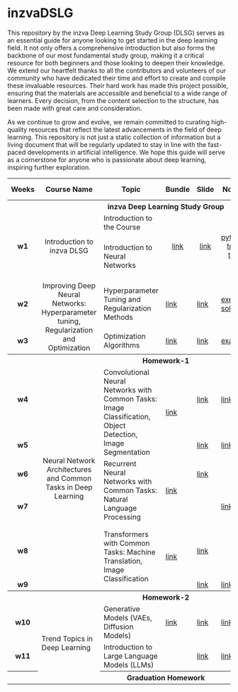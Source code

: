 # inzvaDSLG

This repository by the inzva Deep Learning Study Group (DLSG) serves as an essential guide for anyone looking to get started in the deep learning field. It not only offers a comprehensive introduction but also forms the backbone of our most fundamental study group, making it a critical resource for both beginners and those looking to deepen their knowledge. We extend our heartfelt thanks to all the contributors and volunteers of our community who have dedicated their time and effort to create and compile these invaluable resources. Their hard work has made this project possible, ensuring that the materials are accessible and beneficial to a wide range of learners. Every decision, from the content selection to the structure, has been made with great care and consideration.

As we continue to grow and evolve, we remain committed to curating high-quality resources that reflect the latest advancements in the field of deep learning. This repository is not just a static collection of information but a living document that will be regularly updated to stay in line with the fast-paced developments in artificial intelligence. We hope this guide will serve as a cornerstone for anyone who is passionate about deep learning, inspiring further exploration.

<table>
    <thead>
        <tr>
            <th>Weeks</th>
            <th>Course Name</th>
            <th>Topic</th>
            <th>Bundle</th>
            <th>Slide</th>
            <th>Notebooks</th>
            <th>Recommended Links</th>
        </tr>
    </thead>
    <tbody>
        <tr>
            <th colspan=7> inzva Deep Learning Study Group</th>
        </tr>
        <tr>
            <td style="text-align: center;"rowspan=2> <b>w1</b> </td>
            <td style="text-align: center;"rowspan=2>Introduction to inzva DLSG</td>
            <td>Introduction to the Course</td>
            <td style="text-align: center;"rowspan=2><a href="https://drive.google.com/file/d/1Ce9VyWxFiW0EBYicveAVOJp25jyPg_W8/view?usp=drive_link">link</a></td>
            <td style="text-align: center;"rowspan=2><a href="https://drive.google.com/file/d/1LhQq9k6Ik8AiE6foAO6r-SjvpFacDtIt/view?usp=sharing">link</a></td>
            <td style="text-align: center;"rowspan=2><a href="https://drive.google.com/file/d/1sGPepXg0tkQC1bi5IzWhwOyjjGr9MCfx/view?usp=sharing">pytorchintro</a> <a href="https://drive.google.com/file/d/1BbhAnr0pD3_h-NVcNf_mx5hi-69jdEtC/view?usp=sharing">train_fcn</a> <a href="https://drive.google.com/file/d/1gIRoHE5ZHqd0UElQYmHokbkJorKfF4UO/view?usp=sharing">test_fcn</a></td>
            <td> </td>
        </tr>
        <tr>
            <td>Introduction to Neural Networks</td>
			  <td>
            <a href="https://www.youtube.com/watch?v=aircAruvnKk&list=PLZHQObOWTQDNU6R1_67000Dx_ZCJB-3pi">[3b1b-1]</a> <br>
            <a href="https://www.youtube.com/watch?v=IHZwWFHWa-w&list=PLZHQObOWTQDNU6R1_67000Dx_ZCJB-3pi&index=2">[3b1b-2]</a>  <br>
            <a href="https://www.youtube.com/watch?v=Ilg3gGewQ5U&list=PLZHQObOWTQDNU6R1_67000Dx_ZCJB-3pi&index=3">[3b1b-3]</a>  <br>
            <a href="https://www.youtube.com/watch?v=tIeHLnjs5U8&list=PLZHQObOWTQDNU6R1_67000Dx_ZCJB-3pi&index=4">[3b1b-4]</a>  <br>
            <a href="https://gaoxiangluo.github.io/2020/09/27/Visual-and-Rigorous-Proof-of-Universal-Approximation-Theorem-UAT/">[UAT]</a> 
            </td>
        </tr>
        <tr>
            <td style="text-align: center;"> <b>w2</b> </td>
            <td style="text-align: center;"rowspan=2>Improving Deep Neural Networks:
 Hyperparameter tuning, Regularization and Optimization</td>
            <td>Hyperparameter Tuning and Regularization Methods</td>
            <td><a href="https://drive.google.com/file/d/1dtsZPtXomEv7qxDcMP2NBQrLGiV7JNLM/view?usp=sharing">link</a></td>
            <td><a href="https://drive.google.com/file/d/1jVCtRNULfGDzOqizoNMr9Pr-rjPQ3FVt/view?usp=sharing">link</a></td>
            <td><a href="https://drive.google.com/file/d/1jtKAdJtjT4bium2gISp5NiiXwtj1fzA4/view?usp=sharing">exercise</a> <a href="https://drive.google.com/file/d/1_wAY84_yrIyvlMDqhpm1xsYmuzmzj5rC/view?usp=sharing">soln</a> </td>
            <td><a href=""></a><a href=""></a></td>
        </tr>
        <tr>
            <td style="text-align: center;"> <b>w3</b> </td>
            <td>Optimization Algorithms</td>
            <td><a href="https://drive.google.com/file/d/1q9ub7NMhkxM8ugopzBLpAAesyb2uy3uI/view?usp=sharing">link</a></td>
            <td><a href="https://drive.google.com/file/d/1-wVi_odVzSnaWIUD4gLo7z5OzzAdK1gg/view?usp=sharing">link</a></td>
            <td><a href="https://drive.google.com/file/d/1cF-1bWmH7hfPxLWOSEzUx2I9jf6v__3C/view?usp=sharing">example</a></td>
            <td><a href="https://www.youtube.com/watch?v=NE88eqLngkg">[1]</a> <a href=""></a></td>
        </tr>
        <tr>
            <th colspan=7> Homework-1</th>
        </tr>
        <tr>
            <td style="text-align: center;"> <b>w4</b> </td>
            <td style="text-align: center;"rowspan=6>Neural Network Architectures and Common Tasks in Deep Learning</td>
            <td rowspan=2>Convolutional Neural Networks with Common Tasks: Image Classification, Object Detection, Image Segmentation</td>
            <td rowspan=2><a href="https://drive.google.com/file/d/15G76dE5UhGSYNAtZSQpbCcNtkeH0vPuZ/view?usp=sharing">link</a></td>
            <td><a href="https://drive.google.com/file/d/1pG3aLVz8t0VKjppymQ8iA6b-Qo3YsCUX/view?usp=sharing">link</a></td>
            <td><a href="https://drive.google.com/file/d/1dApDs65P0ORibXJtgsocG5VGZI9B2DP3/view?usp=sharing">link</a></td>
            <td><a href="https://www.youtube.com/watch?v=KuXjwB4LzSA&t=566s">[3b1b-5]</a> 
            <a href="https://www.youtube.com/watch?v=IaSGqQa5O-M">[3b1b-6]</a> 
            <a href="https://www.youtube.com/watch?v=pj9-rr1wDhM">[F]</a> 
            <a href="https://www.youtube.com/watch?v=jDe5BAsT2-Y">[4]</a></td>
        </tr>
        <tr>
            <td style="text-align: center;"> <b>w5</b> </td>
            <td><a href="https://github.com/denizberkin/study_group_week5/tree/final">link</a></td>
            <td><a href="https://github.com/denizberkin/study_group_week5/tree/final">link</a></td>
            <td><a href=""></a> <a href=""></a></td>
        </tr>
        <tr>
            <td style="text-align: center;"> <b>w6</b> </td>
            <td rowspan=2>Recurrent Neural Networks with Common Tasks: Natural Language Processing</td>
            <td rowspan=2 ><a href="https://drive.google.com/file/d/1Yckxlqqo1EF1PlyhwKuvHq4l9byg2etK/view?usp=sharing">link</a></td>
            <td><a href="https://drive.google.com/file/d/1AkDNkLoOWIgh0Qyoxmve1Qh4UjsBBWUd/view?usp=sharing">link</a></td>
            <td><a href=""></a></td>
            <td><a href=""></a> <a href=""></a></td>
        </tr>
        <tr>
            <td style="text-align: center;"> <b>w7</b> </td>
            <td><a href=""></a></td>
            <td><a href="https://drive.google.com/drive/folders/1fkLk5DUHXqgURQ-ekojGygr3gKrKCEkp?usp=sharing">link</a></td>
            <td><a href=""></a> <a href=""></a></td>
        </tr>
        <tr>
            <td style="text-align: center;"> <b>w8</b> </td>
            <td rowspan=2 >Transformers with Common Tasks: Machine Translation, Image Classification</td>
            <td rowspan=2 ><a href="https://drive.google.com/file/d/1bViI6MQ5wTijwaUp5N5Ahm0KrDjkcP8k/view?usp=sharing">link</a></td>
            <td><a href="https://drive.google.com/file/d/1ykSjVS7gkNO7qFbc-Mndhp-AovtLlYUf/view?usp=sharing">link</a></td>
            <td><a href=""></a></td>
            <td>
            <a href="https://jalammar.github.io/illustrated-transformer/">[IT]</a>
            <br>
            <a href="https://www.youtube.com/watch?v=yGTUuEx3GkA&t=1s">[RASA-1]</a>
            <br>
            <a href="https://www.youtube.com/watch?v=tIvKXrEDMhk">[RASA-2]</a>
            <br>
            <a href="https://www.youtube.com/watch?v=23XUv0T9L5c">[RASA-3]</a>
            <br>
            <a href="https://www.youtube.com/watch?v=EXNBy8G43MM">[RASA-4]</a>
            <br>
			  <a href="https://www.youtube.com/watch?v=eMlx5fFNoYc">[ATN-3b1b]</a>
            </td>
        </tr>
        <tr>
            <td style="text-align: center;"> <b>w9</b> </td>
            <td><a href="">link</a></td>
            <td><a href="">link</a></td>
            <td>
            <a href="https://jalammar.github.io/visualizing-neural-machine-translation-mechanics-of-seq2seq-models-with-attention/">[NMT]</a> 
            </td>
        </tr>
        <tr>
            <th colspan=7> Homework-2</th>
        </tr>
        <tr>
            <td style="text-align: center;"> <b>w10</b> </td>
 			  <td rowspan=3> Trend Topics in Deep Learning</td>
 			  <td rowspan=1> Generative Models (VAEs, Diffusion Models)</td>
 			  <td><a href="https://drive.google.com/file/d/1Zx5V8vT2NosDXmhPYQ0l47Eh_5--mZTz/view?usp=sharing">link</a></td>
 			  <td><a href="">link</a></td>
            <td><a href="">link</a></td>
            <td><a href="https://www.youtube.com/watch?v=HoKDTa5jHvg">[1]</a> <a href=""></a></td>
        </tr>
        <tr>
            <td style="text-align: center;"> <b>w11</b> </td>
            <td rowspan=1> Introduction to Large Language Models (LLMs) </td>
            <td><a href=""></a></td>
 			  <td><a href="">link</a></td>
            <td><a href="">link</a></td>
            <td><a href=""></a> <a href=""></a></td>
        </tr>
        <tr>
            <th colspan=7> Graduation Homework </th>
        </tr>
    </tbody>
</table>
